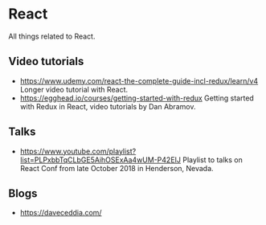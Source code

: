 # React

All things related to React.

## Video tutorials

- https://www.udemy.com/react-the-complete-guide-incl-redux/learn/v4 Longer video tutorial with React.
- https://egghead.io/courses/getting-started-with-redux Getting started with Redux in React, video tutorials by Dan Abramov.

## Talks

- https://www.youtube.com/playlist?list=PLPxbbTqCLbGE5AihOSExAa4wUM-P42EIJ Playlist to talks on React Conf from late October 2018 in Henderson, Nevada.

## Blogs

- https://daveceddia.com/
